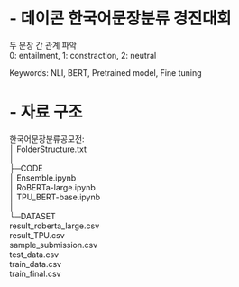 # - 데이콘 한국어문장분류 경진대회
두 문장 간 관계 파악  
0: entailment, 1: constraction, 2: neutral  

Keywords: NLI, BERT, Pretrained model, Fine tuning


# - 자료 구조

한국어문장분류공모전:  
│  FolderStructure.txt  
│  
├─CODE  
│      Ensemble.ipynb  
│      RoBERTa-large.ipynb  
│      TPU_BERT-base.ipynb  
│  
└─DATASET  
       result_roberta_large.csv  
       result_TPU.csv  
       sample_submission.csv  
       test_data.csv  
       train_data.csv  
       train_final.csv  
        
